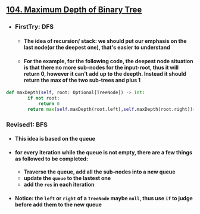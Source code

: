 ## [104. Maximum Depth of Binary Tree](https://leetcode.com/problems/maximum-depth-of-binary-tree/description/?envType=study-plan-v2&envId=leetcode-75)

- ### FirstTry: DFS
  - #### The idea of recursion/ stack: we should put our emphasis on the last node(or the deepest one), that's easier to understand
  - #### For the example, for the following code, the deepest node situation is that there no more sub-nodes for the input-root, thus it will return 0, however it can't add up to the deepth. Instead it should return the max of the two sub-trees and plus 1
``` Python
def maxDepth(self, root: Optional[TreeNode]) -> int:
        if not root:
            return 0
        return max(self.maxDepth(root.left),self.maxDepth(root.right))+1
```

### Revised1: BFS
  - #### This idea is based on the queue
  - #### for every iteration while the queue is not empty, there are a few things as followed to be completed:
      - **Traverse the queue, add all the sub-nodes into a new queue**
      - **update the `queue` to the lastest one**
      - **add the `res` in each iteration**
  - #### Notice: the `left` or `right` of a `TreeNode` maybe `null`, thus use `if` to judge before add them to the new queue 
